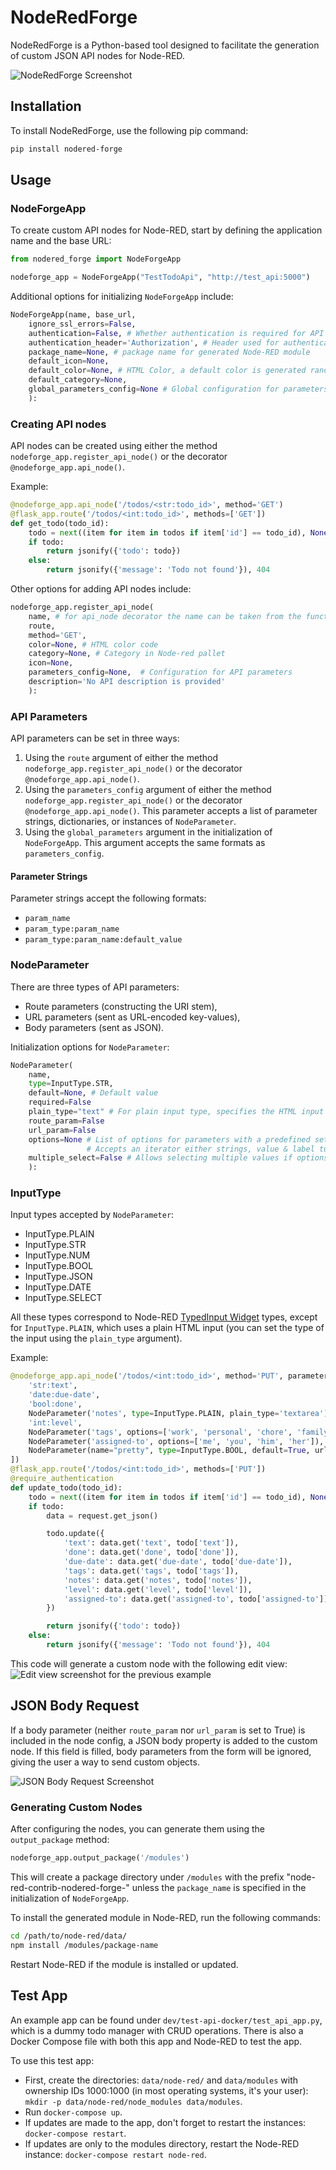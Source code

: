 # NodeRedForge
NodeRedForge is a Python-based tool designed to facilitate the generation of custom JSON API nodes for Node-RED.

![NodeRedForge Screenshot](/doc/images/example.png)
<!-- ![NodeRedForge Screenshot 2](/doc/images/example2.png) -->

## Installation
To install NodeRedForge, use the following pip command:

```bash
pip install nodered-forge
```

## Usage
### NodeForgeApp
To create custom API nodes for Node-RED, start by defining the application name and the base URL:

```python
from nodered_forge import NodeForgeApp

nodeforge_app = NodeForgeApp("TestTodoApi", "http://test_api:5000")
```

Additional options for initializing `NodeForgeApp` include:

```python
NodeForgeApp(name, base_url,
    ignore_ssl_errors=False,
    authentication=False, # Whether authentication is required for API requests.
    authentication_header='Authorization', # Header used for authentication
    package_name=None, # package name for generated Node-RED module
    default_icon=None,
    default_color=None, # HTML Color, a default color is generated randomly
    default_category=None,
    global_parameters_config=None # Global configuration for parameters shared across all API nodes
    ):
```

### Creating API nodes
API nodes can be created using either the method `nodeforge_app.register_api_node()` or the decorator `@nodeforge_app.api_node()`.

Example:

```python
@nodeforge_app.api_node('/todos/<str:todo_id>', method='GET')
@flask_app.route('/todos/<int:todo_id>', methods=['GET'])
def get_todo(todo_id):
    todo = next((item for item in todos if item['id'] == todo_id), None)
    if todo:
        return jsonify({'todo': todo})
    else:
        return jsonify({'message': 'Todo not found'}), 404
```

Other options for adding API nodes include:
```python
nodeforge_app.register_api_node(
    name, # for api_node decorator the name can be taken from the function name
    route,
    method='GET',
    color=None, # HTML color code
    category=None, # Category in Node-red pallet
    icon=None,
    parameters_config=None,  # Configuration for API parameters
    description='No API description is provided'
    ):
```

### API Parameters
API parameters can be set in three ways:

1. Using the `route` argument of either the method `nodeforge_app.register_api_node()` or the decorator `@nodeforge_app.api_node()`.
2. Using the `parameters_config` argument of either the method `nodeforge_app.register_api_node()` or the decorator `@nodeforge_app.api_node()`. This parameter accepts a list of parameter strings, dictionaries, or instances of `NodeParameter`.
3. Using the `global_parameters` argument in the initialization of `NodeForgeApp`. This argument accepts the same formats as `parameters_config`.

#### Parameter Strings

Parameter strings accept the following formats:

- `param_name`
- `param_type:param_name`
- `param_type:param_name:default_value`

### NodeParameter

There are three types of API parameters:
- Route parameters (constructing the URI stem),
- URL parameters (sent as URL-encoded key-values),
- Body parameters (sent as JSON).

Initialization options for `NodeParameter`:
```python
NodeParameter(
    name,
    type=InputType.STR,
    default=None, # Default value
    required=False
    plain_type="text" # For plain input type, specifies the HTML input type.
    route_param=False
    url_param=False
    options=None # List of options for parameters with a predefined set of values,
                 # Accepts an iterator either strings, value & label tuples,or dictionaries with value and label keys
    multiple_select=False # Allows selecting multiple values if options are defined
    ):
```

### InputType

Input types accepted by `NodeParameter`:

- InputType.PLAIN
- InputType.STR
- InputType.NUM
- InputType.BOOL
- InputType.JSON
- InputType.DATE
- InputType.SELECT

All these types correspond to Node-RED [TypedInput Widget](https://nodered.org/docs/api/ui/typedInput/#options-types) types,
except for `InputType.PLAIN`, which uses a plain HTML input (you can set the type of the input using the `plain_type` argument).

Example:
```python
@nodeforge_app.api_node('/todos/<int:todo_id>', method='PUT', parameters_config=[
    'str:text',
    'date:due-date',
    'bool:done',
    NodeParameter('notes', type=InputType.PLAIN, plain_type='textarea'),
    'int:level',
    NodeParameter('tags', options=['work', 'personal', 'chore', 'family'], multiple_select=True),
    NodeParameter('assigned-to', options=['me', 'you', 'him', 'her']),
    NodeParameter(name="pretty", type=InputType.BOOL, default=True, url_param=True),
])
@flask_app.route('/todos/<int:todo_id>', methods=['PUT'])
@require_authentication
def update_todo(todo_id):
    todo = next((item for item in todos if item['id'] == todo_id), None)
    if todo:
        data = request.get_json()

        todo.update({
            'text': data.get('text', todo['text']),
            'done': data.get('done', todo['done']),
            'due-date': data.get('due-date', todo['due-date']),
            'tags': data.get('tags', todo['tags']),
            'notes': data.get('notes', todo['notes']),
            'level': data.get('level', todo['level']),
            'assigned-to': data.get('assigned-to', todo['assigned-to'])
        })

        return jsonify({'todo': todo})
    else:
        return jsonify({'message': 'Todo not found'}), 404
```
This code will generate a custom node with the following edit view:
![Edit view screenshot for the previous example](/doc/images/example2.png)

## JSON Body Request
If a body parameter (neither `route_param` nor `url_param` is set to True) is included in the node config, a JSON body property is added to the custom node.
If this field is filled, body parameters from the form will be ignored, giving the user a way to send custom objects.

![JSON Body Request Screenshot](/doc/images/json_body.png)

### Generating Custom Nodes
After configuring the nodes, you can generate them using the `output_package` method:

```python
nodeforge_app.output_package('/modules')
```

This will create a package directory under `/modules` with the prefix "node-red-contrib-nodered-forge-" unless the `package_name` is specified in the initialization of `NodeForgeApp`.

To install the generated module in Node-RED, run the following commands:

```bash
cd /path/to/node-red/data/
npm install /modules/package-name
```

Restart Node-RED if the module is installed or updated.

## Test App
An example app can be found under `dev/test-api-docker/test_api_app.py`, which is a dummy todo manager with CRUD operations.
There is also a Docker Compose file with both this app and Node-RED to test the app.

To use this test app:

- First, create the directories: `data/node-red/` and `data/modules` with ownership IDs 1000:1000 (in most operating systems, it's your user): `mkdir -p data/node-red/node_modules data/modules`.
- Run `docker-compose up`.
- If updates are made to the app, don't forget to restart the instances: `docker-compose restart`.
- If updates are only to the modules directory, restart the Node-RED instance: `docker-compose restart node-red`.